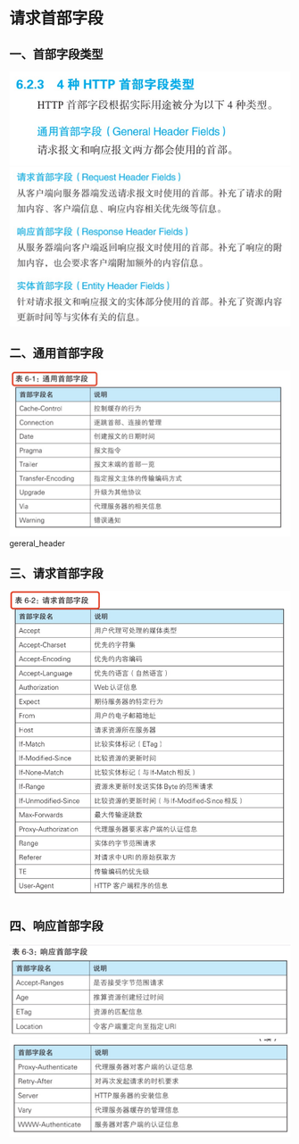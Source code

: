 # 请求首部字段

## 一、首部字段类型

![1](./icon/header1.jpg)
![2](./icon/header2.jpg)

## 二、通用首部字段
![](./icon/gereral_header.jpg)
gereral_header

## 三、请求首部字段
![](./icon/request-header.jpg)

## 四、响应首部字段
![](./icon/res-header1.jpg)
![](./icon/res-header2.jpg)